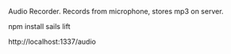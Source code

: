 Audio Recorder.
Records from microphone, stores mp3 on server.

npm install
sails lift

http://localhost:1337/audio
